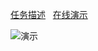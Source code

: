 [任务描述](https://github.com/qiuxiang/boxbot/blob/master/TASK.md) &nbsp; [在线演示](http://qiuxiang.github.io/boxbot)

![演示](https://cloud.githubusercontent.com/assets/1709072/14040147/1d75833e-f29f-11e5-957a-59c04909932d.gif)
